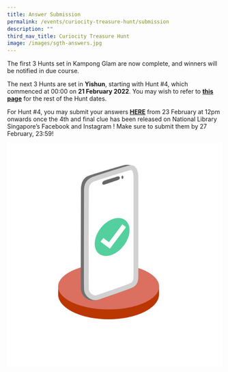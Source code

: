 ```yaml
---
title: Answer Submission
permalink: /events/curiocity-treasure-hunt/submission
description: ""
third_nav_title: Curiocity Treasure Hunt
image: /images/sgth-answers.jpg
---
```

The first 3 Hunts set in Kampong Glam are now complete, and winners will be notified in due course.    

The next 3 Hunts are set in **Yishun**, starting with 
Hunt #4,  which commenced at 00:00 on  **21 February 2022**. 
  You may wish to refer to **[this page](https://curiocity.nlb.gov.sg/events/curiocity-treasure-hunt/hunt-dates)** for the rest of the Hunt dates.  

For Hunt #4, you may submit your answers [**HERE**](https://go.gov.sg/curiocity-treasurehuntsubmission) from 23 February at 12pm onwards once the 4th and final clue has been released on National Library Singapore’s Facebook and Instagram ! Make sure to submit them by 27 February, 23:59!

<div>
<div class="row is-multiline">
    <div class="col is-half-desktop is-half-tablet">
<img src="/images/sgth-answers.jpg" alt="answers">
</div>
	<div class="col is-half-desktop is-half-tablet"></div>
</div>    
</div>